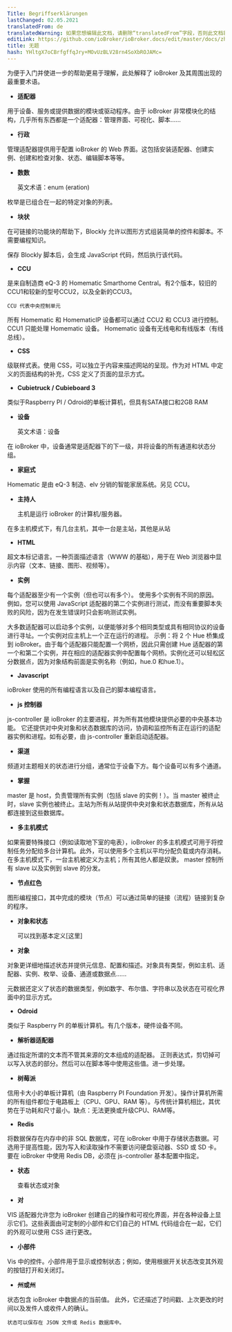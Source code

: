 ```yaml
---
Title: Begriffserklärungen
lastChanged: 02.05.2021
translatedFrom: de
translatedWarning: 如果您想编辑此文档，请删除“translatedFrom”字段，否则此文档将再次自动翻译
editLink: https://github.com/ioBroker/ioBroker.docs/edit/master/docs/zh-cn/basics/glossary.md
title: 无题
hash: YHltgX7oCBrfgffqJry+MOvUzBLV28rn4SoXbROJAMc=
---
```

为便于入门并使进一步的帮助更易于理解，此处解释了 ioBroker 及其周围出现的最重要术语。

* **适配器**

用于设备、服务或提供数据的模块或驱动程序。由于 ioBroker 非常模块化的结构，几乎所有东西都是一个适配器：管理界面、可视化、脚本……

* **行政**

管理适配器提供用于配置 ioBroker 的 Web 界面。这包括安装适配器、创建实例、创建和检查对象、状态、编辑脚本等等。

* **数数**

    英文术语：enum (eration)

枚举是已组合在一起的特定对象的列表。

* **块状**

在可链接的功能块的帮助下，Blockly 允许以图形方式组装简单的控件和脚本。不需要编程知识。

保存 Blockly 脚本后，会生成 JavaScript 代码，然后执行该代码。

* **CCU**

是来自制造商 eQ-3 的 Homematic Smarthome Central。有2个版本，较旧的CCU1和较新的型号CCU2，以及全新的CCU3。

    CCU 代表中央控制单元

所有 Homematic 和 HomematicIP 设备都可以通过 CCU2 和 CCU3 进行控制。 CCU1 只能处理 Homematic 设备。
Homematic 设备有无线电和有线版本（有线总线）。

* **CSS**

级联样式表。使用 CSS，可以独立于内容来描述网站的呈现。作为对 HTML 中定义的页面结构的补充，CSS 定义了页面的显示方式。

* **Cubietruck / Cubieboard 3**

类似于Raspberry PI / Odroid的单板计算机，但具有SATA接口和2GB RAM

* **设备**

    英文术语：设备

在 ioBroker 中，设备通常是适配器下的下一级，并将设备的所有通道和状态分组。

* **家庭式**

Homematic 是由 eQ-3 制造、elv 分销的智能家居系统。另见 CCU。

* **主持人**

    主机是运行 ioBroker 的计算机/服务器。

在多主机模式下，有几台主机，其中一台是主站，其他是从站

* **HTML**

超文本标记语言。一种页面描述语言（WWW 的基础），用于在 Web 浏览器中显示内容（文本、链接、图形、视频等）。

* **实例**

每个适配器至少有一个实例（但也可以有多个）。
使用多个实例有不同的原因。
例如，您可以使用 JavaScript 适配器的第二个实例进行测试，而没有重要脚本失败的风险，因为在发生错误时只会影响测试实例。

大多数适配器可以启动多个实例，以便能够对多个相同类型或具有相同协议的设备进行寻址。一个实例对应主机上一个正在运行的进程。
示例：将 2 个 Hue 桥集成到 ioBroker。由于每个适配器只能配置一个网桥，因此只需创建 Hue 适配器的第一个和第二个实例，并在相应的适配器实例中配置每个网桥。实例化还可以轻松区分数据点，因为对象结构前面是实例名称（例如，hue.0 和hue.1）。

* **Javascript**

ioBroker 使用的所有编程语言以及自己的脚本编程语言。

* **js 控制器**

js-controller 是 ioBroker 的主要进程，并为所有其他模块提供必要的中央基本功能。
它还提供对中央对象和状态数据库的访问，协调和监控所有正在运行的适配器实例和进程。如有必要，由 js-controller 重新启动适配器。

* **渠道**

频道对主题相关的状态进行分组，通常位于设备下方。每个设备可以有多个通道。

* **掌握**

master 是 host，负责管理所有实例（包括 slave 的实例！）。当 master 被终止时，slave 实例也被终止。主站为所有从站提供中央对象和状态数据库，所有从站都连接到这些数据库。

* **多主机模式**

如果需要特殊接口（例如读取地下室的电表），ioBroker 的多主机模式可用于将控制任务分配给多台计算机。此外，可以使用多个主机以平均分配负载或内存消耗。在多主机模式下，一台主机被定义为主机；所有其他人都是奴隶。 master 控制所有 slave 以及实例到 slave 的分发。

* **节点红色**

图形编程接口，其中完成的模块（节点）可以通过简单的链接（流程）链接到复杂的程序。

* **对象和状态**

    可以找到基本定义[这里]

* **对象**

对象更详细地描述状态并提供元信息、配置和描述。对象具有类型，例如主机、适配器、实例、枚举、设备、通道或数据点......

元数据还定义了状态的数据类型，例如数字、布尔值、字符串以及状态在可视化界面中的显示方式。

* **Odroid**

类似于 Raspberry PI 的单板计算机。有几个版本，硬件设备不同。

* **解析器适配器**

通过指定所谓的文本而不管其来源的文本组成的适配器。
正则表达式，剪切掉可以写入状态的部分。然后可以在脚本等中使用这些值。进一步处理。

* **树莓派**

信用卡大小的单板计算机（由 Raspberry PI Foundation 开发）。操作计算机所需的所有组件都位于电路板上（CPU、GPU、RAM 等）。与传统计算机相比，其优势在于功耗和尺寸最小。缺点：无法更换或升级CPU、RAM等。

* **Redis**

将数据保存在内存中的非 SQL 数据库，可在 ioBroker 中用于存储状态数据。可选用于提高性能，因为写入和读取操作不需要访问硬盘驱动器、SSD 或 SD 卡。要在 ioBroker 中使用 Redis DB，必须在 js-controller 基本配置中指定。

* **状态**

    查看状态或对象

* **对**

VIS 适配器允许您为 ioBroker 创建自己的操作和可视化界面，并在各种设备上显示它们。这些表面由可定制的小部件和它们自己的 HTML 代码组合在一起，它们的外观可以使用 CSS 进行更改。

* **小部件**

Vis 中的控件。小部件用于显示或控制状态；例如，使用根据开关状态改变其外观的按钮打开和关闭灯。

* **州或州**

状态包含 ioBroker 中数据点的当前值。
此外，它还描述了时间戳、上次更改的时间以及发件人或收件人的确认。

    状态可以保存在 JSON 文件或 Redis 数据库中。

[hier]: https://github.com/ioBroker/ioBroker.docs/blob/master/docs/en/dev/objectsschema.md